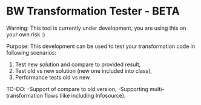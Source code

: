 # BW Transformation Tester - BETA

Warning:
This tool is currently under development, you are using this on your own risk :)

Purpose:
This development can be used to test your transformation code in following scenarios:

1.  Test new solution and compare to provided result,
2.  Test old vs new solution (new one included into class),
3.  Performance tests old vs new.

TO-DO:
-Support of compare to old version,
-Supporting multi-transformation flows (like including Infosource).
